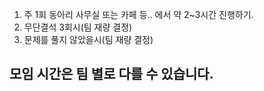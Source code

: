 1. 주 1회 동아리 사무실 또는 카페 등.. 에서 약 2~3시간 진행하기.
2. 무단결석 3회시(팀 재량 결정)
3. 문제를 풀지 않았을시(팀 재량 결정)

## 모임 시간은 팀 별로 다를 수 있습니다.
